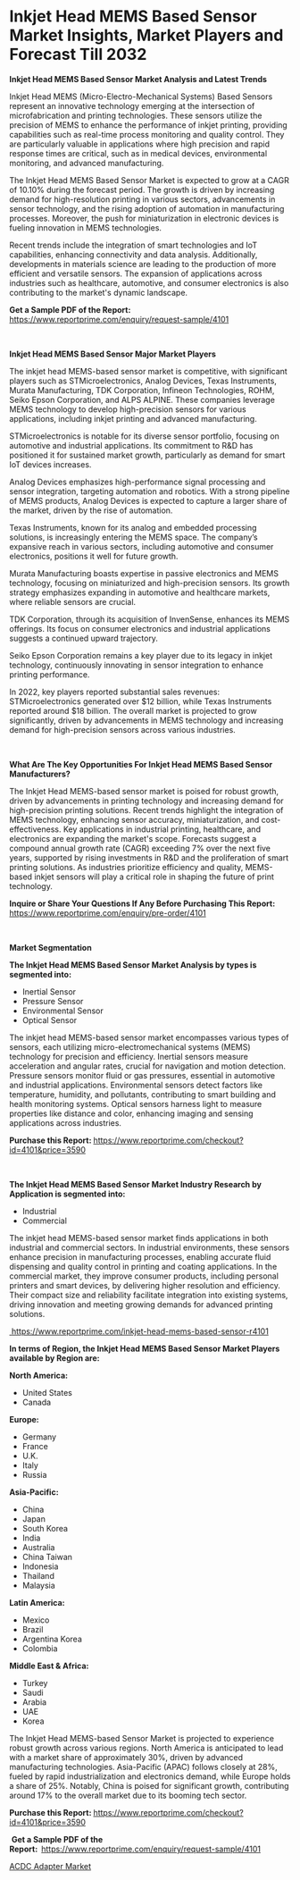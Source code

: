 <p><h1>Inkjet Head MEMS Based Sensor Market Insights, Market Players and Forecast Till 2032</h1></p><p><strong>Inkjet Head MEMS Based Sensor Market Analysis and Latest Trends</strong></p>
<p><p>Inkjet Head MEMS (Micro-Electro-Mechanical Systems) Based Sensors represent an innovative technology emerging at the intersection of microfabrication and printing technologies. These sensors utilize the precision of MEMS to enhance the performance of inkjet printing, providing capabilities such as real-time process monitoring and quality control. They are particularly valuable in applications where high precision and rapid response times are critical, such as in medical devices, environmental monitoring, and advanced manufacturing.</p><p>The Inkjet Head MEMS Based Sensor Market is expected to grow at a CAGR of 10.10% during the forecast period. The growth is driven by increasing demand for high-resolution printing in various sectors, advancements in sensor technology, and the rising adoption of automation in manufacturing processes. Moreover, the push for miniaturization in electronic devices is fueling innovation in MEMS technologies. </p><p>Recent trends include the integration of smart technologies and IoT capabilities, enhancing connectivity and data analysis. Additionally, developments in materials science are leading to the production of more efficient and versatile sensors. The expansion of applications across industries such as healthcare, automotive, and consumer electronics is also contributing to the market's dynamic landscape.</p></p>
<p><strong>Get a Sample PDF of the Report:&nbsp;</strong> <a href="https://www.reportprime.com/enquiry/request-sample/4101?utm_campaign=3059&utm_medium=2&utm_source=Github&utm_content=ia&utm_term=18032025&utm_id=inkjet-head-mems-based-sensor">https://www.reportprime.com/enquiry/request-sample/4101</a></p>
<p>&nbsp;</p>
<p><strong>Inkjet Head MEMS Based Sensor Major Market Players</strong></p>
<p><p>The inkjet head MEMS-based sensor market is competitive, with significant players such as STMicroelectronics, Analog Devices, Texas Instruments, Murata Manufacturing, TDK Corporation, Infineon Technologies, ROHM, Seiko Epson Corporation, and ALPS ALPINE. These companies leverage MEMS technology to develop high-precision sensors for various applications, including inkjet printing and advanced manufacturing.</p><p>STMicroelectronics is notable for its diverse sensor portfolio, focusing on automotive and industrial applications. Its commitment to R&D has positioned it for sustained market growth, particularly as demand for smart IoT devices increases.</p><p>Analog Devices emphasizes high-performance signal processing and sensor integration, targeting automation and robotics. With a strong pipeline of MEMS products, Analog Devices is expected to capture a larger share of the market, driven by the rise of automation.</p><p>Texas Instruments, known for its analog and embedded processing solutions, is increasingly entering the MEMS space. The company’s expansive reach in various sectors, including automotive and consumer electronics, positions it well for future growth.</p><p>Murata Manufacturing boasts expertise in passive electronics and MEMS technology, focusing on miniaturized and high-precision sensors. Its growth strategy emphasizes expanding in automotive and healthcare markets, where reliable sensors are crucial.</p><p>TDK Corporation, through its acquisition of InvenSense, enhances its MEMS offerings. Its focus on consumer electronics and industrial applications suggests a continued upward trajectory.</p><p>Seiko Epson Corporation remains a key player due to its legacy in inkjet technology, continuously innovating in sensor integration to enhance printing performance.</p><p>In 2022, key players reported substantial sales revenues: STMicroelectronics generated over $12 billion, while Texas Instruments reported around $18 billion. The overall market is projected to grow significantly, driven by advancements in MEMS technology and increasing demand for high-precision sensors across various industries.</p></p>
<p>&nbsp;</p>
<p><strong>What Are The Key Opportunities For Inkjet Head MEMS Based Sensor Manufacturers?</strong></p>
<p><p>The Inkjet Head MEMS-based sensor market is poised for robust growth, driven by advancements in printing technology and increasing demand for high-precision printing solutions. Recent trends highlight the integration of MEMS technology, enhancing sensor accuracy, miniaturization, and cost-effectiveness. Key applications in industrial printing, healthcare, and electronics are expanding the market's scope. Forecasts suggest a compound annual growth rate (CAGR) exceeding 7% over the next five years, supported by rising investments in R&D and the proliferation of smart printing solutions. As industries prioritize efficiency and quality, MEMS-based inkjet sensors will play a critical role in shaping the future of print technology.</p></p>
<p><strong>Inquire or Share Your Questions If Any Before Purchasing This Report:</strong> <a href="https://www.reportprime.com/enquiry/pre-order/4101?utm_campaign=3059&utm_medium=2&utm_source=Github&utm_content=ia&utm_term=18032025&utm_id=inkjet-head-mems-based-sensor">https://www.reportprime.com/enquiry/pre-order/4101</a></p>
<p>&nbsp;</p>
<p><strong>Market Segmentation</strong></p>
<p><strong>The Inkjet Head MEMS Based Sensor Market Analysis by types is segmented into:</strong></p>
<p><ul><li>Inertial Sensor</li><li>Pressure Sensor</li><li>Environmental Sensor</li><li>Optical Sensor</li></ul></p>
<p><p>The inkjet head MEMS-based sensor market encompasses various types of sensors, each utilizing micro-electromechanical systems (MEMS) technology for precision and efficiency. Inertial sensors measure acceleration and angular rates, crucial for navigation and motion detection. Pressure sensors monitor fluid or gas pressures, essential in automotive and industrial applications. Environmental sensors detect factors like temperature, humidity, and pollutants, contributing to smart building and health monitoring systems. Optical sensors harness light to measure properties like distance and color, enhancing imaging and sensing applications across industries.</p></p>
<p><strong>Purchase this Report:&nbsp;</strong><a href="https://www.reportprime.com/checkout?id=4101&price=3590&utm_campaign=3059&utm_medium=2&utm_source=Github&utm_content=ia&utm_term=18032025&utm_id=inkjet-head-mems-based-sensor">https://www.reportprime.com/checkout?id=4101&price=3590</a></p>
<p>&nbsp;</p>
<p><strong>The Inkjet Head MEMS Based Sensor Market Industry Research by Application is segmented into:</strong></p>
<p><ul><li>Industrial</li><li>Commercial</li></ul></p>
<p><p>The inkjet head MEMS-based sensor market finds applications in both industrial and commercial sectors. In industrial environments, these sensors enhance precision in manufacturing processes, enabling accurate fluid dispensing and quality control in printing and coating applications. In the commercial market, they improve consumer products, including personal printers and smart devices, by delivering higher resolution and efficiency. Their compact size and reliability facilitate integration into existing systems, driving innovation and meeting growing demands for advanced printing solutions.</p></p>
<p><a href="https://www.reportprime.com/inkjet-head-mems-based-sensor-r4101?utm_campaign=3059&utm_medium=2&utm_source=Github&utm_content=ia&utm_term=18032025&utm_id=inkjet-head-mems-based-sensor">&nbsp;https://www.reportprime.com/inkjet-head-mems-based-sensor-r4101</a></p>
<p><strong>In terms of Region, the Inkjet Head MEMS Based Sensor Market Players available by Region are:</strong></p>
<p>
    <p> <strong> North America: </strong>
        <ul>
            <li>United States</li>
            <li>Canada</li>
        </ul>
        </p> 
    <p> <strong> Europe: </strong>
        <ul>
            <li>Germany</li>
            <li>France</li>
            <li>U.K.</li>
            <li>Italy</li>
            <li>Russia</li>
        </ul>
        </p> 
    <p> <strong> Asia-Pacific: </strong>
        <ul>
            <li>China</li>
            <li>Japan</li>
            <li>South Korea</li>
            <li>India</li>
            <li>Australia</li>
            <li>China Taiwan</li>
            <li>Indonesia</li>
            <li>Thailand</li>
            <li>Malaysia</li>
        </ul>
        </p> 
    <p> <strong> Latin America: </strong>
        <ul>
            <li>Mexico</li>
            <li>Brazil</li>
            <li>Argentina Korea</li>
            <li>Colombia</li>
        </ul>
        </p> 
    <p> <strong> Middle East & Africa: </strong>
        <ul>
            <li>Turkey</li>
            <li>Saudi</li>
            <li>Arabia</li>
            <li>UAE</li>
            <li>Korea</li>
        </ul>
    </p>
    </p>
<p><p>The Inkjet Head MEMS-based Sensor Market is projected to experience robust growth across various regions. North America is anticipated to lead with a market share of approximately 30%, driven by advanced manufacturing technologies. Asia-Pacific (APAC) follows closely at 28%, fueled by rapid industrialization and electronics demand, while Europe holds a share of 25%. Notably, China is poised for significant growth, contributing around 17% to the overall market due to its booming tech sector.</p></p>
<p><strong>Purchase this Report: </strong><a href="https://www.reportprime.com/checkout?id=4101&price=3590&utm_campaign=3059&utm_medium=2&utm_source=Github&utm_content=ia&utm_term=18032025&utm_id=inkjet-head-mems-based-sensor">https://www.reportprime.com/checkout?id=4101&price=3590</a></p>
<p>&nbsp;<strong>Get a Sample PDF of the Report:&nbsp;&nbsp;</strong><a href="https://www.reportprime.com/enquiry/request-sample/4101?utm_campaign=3059&utm_medium=2&utm_source=Github&utm_content=ia&utm_term=18032025&utm_id=inkjet-head-mems-based-sensor">https://www.reportprime.com/enquiry/request-sample/4101</a></p>
<p><strong></strong></p>
<p><p><a href="https://github.com/genayziben/Market-Research-Report-List-1/blob/main/acdc-adapter-market.md?utm_campaign=3059&utm_medium=2&utm_source=Github&utm_content=ia&utm_term=18032025&utm_id=inkjet-head-mems-based-sensor">ACDC Adapter Market</a></p></p>